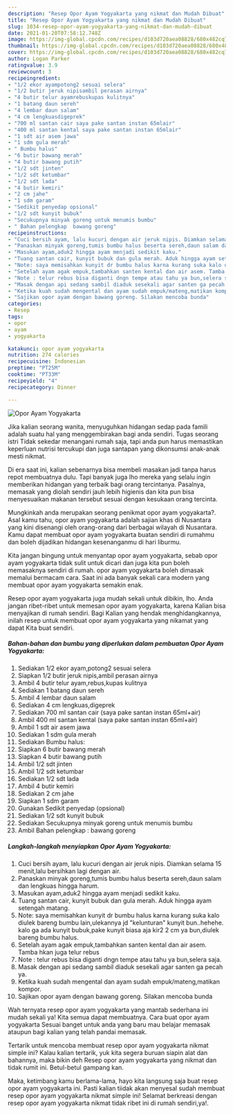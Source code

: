 ```yaml
---
description: "Resep Opor Ayam Yogyakarta yang nikmat dan Mudah Dibuat"
title: "Resep Opor Ayam Yogyakarta yang nikmat dan Mudah Dibuat"
slug: 1034-resep-opor-ayam-yogyakarta-yang-nikmat-dan-mudah-dibuat
date: 2021-01-20T07:58:12.748Z
image: https://img-global.cpcdn.com/recipes/d103d720aea08828/680x482cq70/opor-ayam-yogyakarta-foto-resep-utama.jpg
thumbnail: https://img-global.cpcdn.com/recipes/d103d720aea08828/680x482cq70/opor-ayam-yogyakarta-foto-resep-utama.jpg
cover: https://img-global.cpcdn.com/recipes/d103d720aea08828/680x482cq70/opor-ayam-yogyakarta-foto-resep-utama.jpg
author: Logan Parker
ratingvalue: 3.9
reviewcount: 3
recipeingredient:
- "1/2 ekor ayampotong2 sesuai selera"
- "1/2 butir jeruk nipisambil perasan airnya"
- "4 butir telur ayamrebuskupas kulitnya"
- "1 batang daun sereh"
- "4 lembar daun salam"
- "4 cm lengkuasdigeprek"
- "700 ml santan cair saya pake santan instan 65mlair"
- "400 ml santan kental saya pake santan instan 65mlair"
- "1 sdt air asem jawa"
- "1 sdm gula merah"
- " Bumbu halus"
- "6 butir bawang merah"
- "4 butir bawang putih"
- "1/2 sdt jinten"
- "1/2 sdt ketumbar"
- "1/2 sdt lada"
- "4 butir kemiri"
- "2 cm jahe"
- "1 sdm garam"
- "Sedikit penyedap opsional"
- "1/2 sdt kunyit bubuk"
- "Secukupnya minyak goreng untuk menumis bumbu"
- " Bahan pelengkap  bawang goreng"
recipeinstructions:
- "Cuci bersih ayam, lalu kucuri dengan air jeruk nipis. Diamkan selama 15 menit,lalu bersihkan lagi dengan air."
- "Panaskan minyak goreng,tumis bumbu halus beserta sereh,daun salam dan lengkuas hingga harum."
- "Masukan ayam,aduk2 hingga ayam menjadi sedikit kaku."
- "Tuang santan cair, kunyit bubuk dan gula merah. Aduk hingga ayam setengah matang."
- "Note: saya memisahkan kunyit dr bumbu halus karna kurang suka kalo diulek bareng bumbu lain,ulekannya jd &#34;kelunturan&#34; kunyit bun..hehehe. kalo ga ada kunyit bubuk,pake kunyit biasa aja kir2 2 cm ya bun,diulek bareng bumbu halus."
- "Setelah ayam agak empuk,tambahkan santen kental dan air asem. Tamba hkan juga telur rebus"
- "Note : telur rebus bisa diganti dngn tempe atau tahu ya bun,selera saja."
- "Masak dengan api sedang sambil diaduk sesekali agar santen ga pecah ya."
- "Ketika kuah sudah mengental dan ayam sudah empuk/mateng,matikan kompor."
- "Sajikan opor ayam dengan bawang goreng. Silakan mencoba bunda"
categories:
- Resep
tags:
- opor
- ayam
- yogyakarta

katakunci: opor ayam yogyakarta 
nutrition: 274 calories
recipecuisine: Indonesian
preptime: "PT25M"
cooktime: "PT33M"
recipeyield: "4"
recipecategory: Dinner

---
```



![Opor Ayam Yogyakarta](https://img-global.cpcdn.com/recipes/d103d720aea08828/680x482cq70/opor-ayam-yogyakarta-foto-resep-utama.jpg)

Jika kalian seorang wanita, menyuguhkan hidangan sedap pada famili adalah suatu hal yang menggembirakan bagi anda sendiri. Tugas seorang istri Tidak sekedar menangani rumah saja, tapi anda pun harus memastikan keperluan nutrisi tercukupi dan juga santapan yang dikonsumsi anak-anak mesti nikmat.

Di era  saat ini, kalian sebenarnya bisa membeli masakan jadi tanpa harus repot membuatnya dulu. Tapi banyak juga lho mereka yang selalu ingin memberikan hidangan yang terbaik bagi orang tercintanya. Pasalnya, memasak yang diolah sendiri jauh lebih higienis dan kita pun bisa menyesuaikan makanan tersebut sesuai dengan kesukaan orang tercinta. 



Mungkinkah anda merupakan seorang penikmat opor ayam yogyakarta?. Asal kamu tahu, opor ayam yogyakarta adalah sajian khas di Nusantara yang kini disenangi oleh orang-orang dari berbagai wilayah di Nusantara. Kamu dapat membuat opor ayam yogyakarta buatan sendiri di rumahmu dan boleh dijadikan hidangan kesenanganmu di hari liburmu.

Kita jangan bingung untuk menyantap opor ayam yogyakarta, sebab opor ayam yogyakarta tidak sulit untuk dicari dan juga kita pun boleh memasaknya sendiri di rumah. opor ayam yogyakarta boleh dimasak memalui bermacam cara. Saat ini ada banyak sekali cara modern yang membuat opor ayam yogyakarta semakin enak.

Resep opor ayam yogyakarta juga mudah sekali untuk dibikin, lho. Anda jangan ribet-ribet untuk memesan opor ayam yogyakarta, karena Kalian bisa menyajikan di rumah sendiri. Bagi Kalian yang hendak menghidangkannya, inilah resep untuk membuat opor ayam yogyakarta yang nikamat yang dapat Kita buat sendiri.

<!--inarticleads1-->

##### Bahan-bahan dan bumbu yang diperlukan dalam pembuatan Opor Ayam Yogyakarta:

1. Sediakan 1/2 ekor ayam,potong2 sesuai selera
1. Siapkan 1/2 butir jeruk nipis,ambil perasan airnya
1. Ambil 4 butir telur ayam,rebus,kupas kulitnya
1. Sediakan 1 batang daun sereh
1. Ambil 4 lembar daun salam
1. Sediakan 4 cm lengkuas,digeprek
1. Sediakan 700 ml santan cair (saya pake santan instan 65ml+air)
1. Ambil 400 ml santan kental (saya pake santan instan 65ml+air)
1. Ambil 1 sdt air asem jawa
1. Sediakan 1 sdm gula merah
1. Sediakan  Bumbu halus:
1. Siapkan 6 butir bawang merah
1. Siapkan 4 butir bawang putih
1. Ambil 1/2 sdt jinten
1. Ambil 1/2 sdt ketumbar
1. Sediakan 1/2 sdt lada
1. Ambil 4 butir kemiri
1. Sediakan 2 cm jahe
1. Siapkan 1 sdm garam
1. Gunakan Sedikit penyedap (opsional)
1. Sediakan 1/2 sdt kunyit bubuk
1. Sediakan Secukupnya minyak goreng untuk menumis bumbu
1. Ambil  Bahan pelengkap : bawang goreng




<!--inarticleads2-->

##### Langkah-langkah menyiapkan Opor Ayam Yogyakarta:

1. Cuci bersih ayam, lalu kucuri dengan air jeruk nipis. Diamkan selama 15 menit,lalu bersihkan lagi dengan air.
1. Panaskan minyak goreng,tumis bumbu halus beserta sereh,daun salam dan lengkuas hingga harum.
1. Masukan ayam,aduk2 hingga ayam menjadi sedikit kaku.
1. Tuang santan cair, kunyit bubuk dan gula merah. Aduk hingga ayam setengah matang.
1. Note: saya memisahkan kunyit dr bumbu halus karna kurang suka kalo diulek bareng bumbu lain,ulekannya jd &#34;kelunturan&#34; kunyit bun..hehehe. kalo ga ada kunyit bubuk,pake kunyit biasa aja kir2 2 cm ya bun,diulek bareng bumbu halus.
1. Setelah ayam agak empuk,tambahkan santen kental dan air asem. Tamba hkan juga telur rebus
1. Note : telur rebus bisa diganti dngn tempe atau tahu ya bun,selera saja.
1. Masak dengan api sedang sambil diaduk sesekali agar santen ga pecah ya.
1. Ketika kuah sudah mengental dan ayam sudah empuk/mateng,matikan kompor.
1. Sajikan opor ayam dengan bawang goreng. Silakan mencoba bunda




Wah ternyata resep opor ayam yogyakarta yang mantab sederhana ini mudah sekali ya! Kita semua dapat membuatnya. Cara buat opor ayam yogyakarta Sesuai banget untuk anda yang baru mau belajar memasak ataupun bagi kalian yang telah pandai memasak.

Tertarik untuk mencoba membuat resep opor ayam yogyakarta nikmat simple ini? Kalau kalian tertarik, yuk kita segera buruan siapin alat dan bahannya, maka bikin deh Resep opor ayam yogyakarta yang nikmat dan tidak rumit ini. Betul-betul gampang kan. 

Maka, ketimbang kamu berlama-lama, hayo kita langsung saja buat resep opor ayam yogyakarta ini. Pasti kalian tiidak akan menyesal sudah membuat resep opor ayam yogyakarta nikmat simple ini! Selamat berkreasi dengan resep opor ayam yogyakarta nikmat tidak ribet ini di rumah sendiri,ya!.

